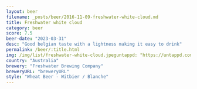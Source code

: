 ```yaml
---
layout: beer
filename: _posts/beer/2016-11-09-freshwater-white-cloud.md
title: Freshwater white cloud
category: beer
score: 7.5
beer-date: "2023-03-31"
desc: "Good belgian taste with a lightness making it easy to drink"
permalink: /beer/:title.html
img: /img/list/freshwater-white-cloud.jpeguntappd: "https://untappd.com/b/freshwater-brewing-company-white-cloud/5132703"
country: "Australia"
brewery: "Freshwater Brewing Company"
breweryURL: "breweryURL"
style: "Wheat Beer - Witbier / Blanche"
---
```

